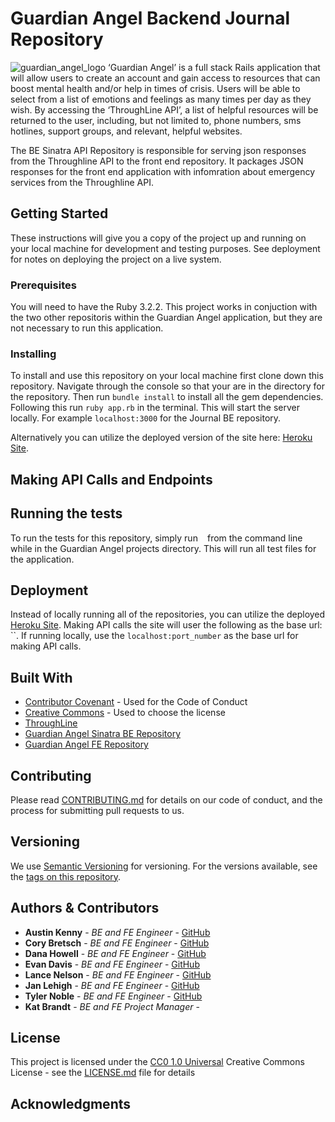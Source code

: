 # Guardian Angel Backend Journal Repository
![guardian_angel_logo](https://github.com/user-attachments/assets/836291c1-b7b2-4c23-8559-51d4c90521d4)
‘Guardian Angel’ is a full stack Rails application that will allow users to create an account and gain access to resources that can boost mental health and/or help in times of crisis. Users will be able to select from a list of emotions and feelings as many times per day as they wish. By accessing the ‘ThroughLine API’, a list of helpful resources will be returned to the user, including, but not limited to, phone numbers, sms hotlines, support groups, and relevant, helpful websites. 

The BE Sinatra API Repository is responsible for serving json responses from the Throughline API to the front end repository. It packages JSON responses for the front end application with infomration about emergency services from the Throughline API. 
## Getting Started
These instructions will give you a copy of the project up and running on
your local machine for development and testing purposes. See deployment
for notes on deploying the project on a live system.
### Prerequisites
You will need to have the Ruby 3.2.2. This project works in conjuction with the two other repositoris within the Guardian Angel application, but they are not necessary to run this application. 
### Installing
To install and use this repository on your local machine first clone down this repository.
Navigate through the console so that your are in the directory for the repository.
Then run `bundle install` to install all the gem dependencies. 
Following this run `ruby app.rb` in the terminal. This will start the server locally. For example `localhost:3000` for the Journal BE repository.

Alternatively you can utilize the deployed version of the site here: [Heroku Site]( ).

## Making API Calls and Endpoints 

## Running the tests
To run the tests for this repository, simply run ` ` from the command line while in the Guardian Angel projects directory. This will run all test files for the application. 
## Deployment
Instead of locally running all of the repositories, you can utilize the deployed [Heroku Site](https://guardian-angel-5f5f5ba49dc1.herokuapp.com/login). Making API calls the site will user the following as the base url: ``. If running locally, use the `localhost:port_number` as the base url for making API calls. 
## Built With
  - [Contributor Covenant](https://www.contributor-covenant.org/) - Used
    for the Code of Conduct
  - [Creative Commons](https://creativecommons.org/) - Used to choose the license
  - [ThroughLine]([https://www.example.com](https://api.throughlinecare.com/users/sign_in))
  - [Guardian Angel Sinatra BE Repository](https://github.com/Guardian-Angel-2405/BE_API_guardian_angel_2405)
  - [Guardian Angel FE Repository](https://github.com/Guardian-Angel-2405/FE_guardian_angel_2405)
## Contributing
Please read [CONTRIBUTING.md](CONTRIBUTING.md) for details on our code
of conduct, and the process for submitting pull requests to us.
## Versioning
We use [Semantic Versioning](http://semver.org/) for versioning. For the versions
available, see the [tags on this
repository](https://github.com/PurpleBooth/a-good-readme-template/tags).
## Authors & Contributors 
- **Austin Kenny** - *BE and FE Engineer* -
    [GitHub](https://github.com/AustinKCodes)
- **Cory Bretsch** - *BE and FE Engineer* -
    [GitHub](https://github.com/CoryBretsch)
- **Dana Howell** - *BE and FE Engineer* -
    [GitHub](https://github.com/DHowell1150)
- **Evan Davis** - *BE and FE Engineer* -
    [GitHub](https://github.com/DAVISEVAN)
- **Lance Nelson** - *BE and FE Engineer* -
    [GitHub](https://github.com/LancePants97)
- **Jan Lehigh** - *BE and FE Engineer* -
    [GitHub](https://github.com/JCL461437)
- **Tyler Noble** - *BE and FE Engineer* -
    [GitHub](https://github.com/tnoble-cmd)
- **Kat Brandt** - *BE and FE Project Manager* -
## License
This project is licensed under the [CC0 1.0 Universal](LICENSE.md)
Creative Commons License - see the [LICENSE.md](LICENSE.md) file for details

## Acknowledgments
